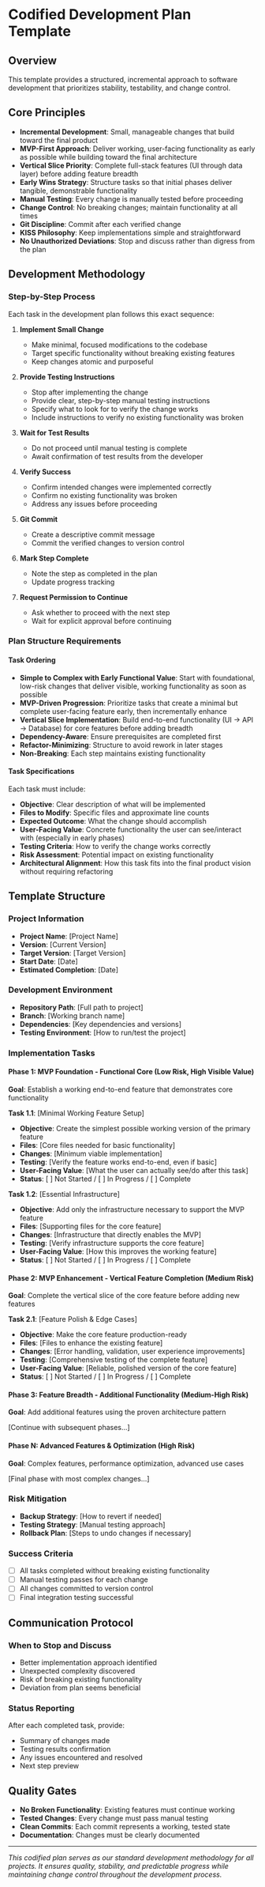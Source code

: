 # Codified Development Plan Template

## Overview
This template provides a structured, incremental approach to software development that prioritizes stability, testability, and change control.

## Core Principles
- **Incremental Development**: Small, manageable changes that build toward the final product
- **MVP-First Approach**: Deliver working, user-facing functionality as early as possible while building toward the final architecture
- **Vertical Slice Priority**: Complete full-stack features (UI through data layer) before adding feature breadth
- **Early Wins Strategy**: Structure tasks so that initial phases deliver tangible, demonstrable functionality
- **Manual Testing**: Every change is manually tested before proceeding
- **Change Control**: No breaking changes; maintain functionality at all times
- **Git Discipline**: Commit after each verified change
- **KISS Philosophy**: Keep implementations simple and straightforward
- **No Unauthorized Deviations**: Stop and discuss rather than digress from the plan

## Development Methodology

### Step-by-Step Process
Each task in the development plan follows this exact sequence:

1. **Implement Small Change**
   - Make minimal, focused modifications to the codebase
   - Target specific functionality without breaking existing features
   - Keep changes atomic and purposeful

2. **Provide Testing Instructions**
   - Stop after implementing the change
   - Provide clear, step-by-step manual testing instructions
   - Specify what to look for to verify the change works
   - Include instructions to verify no existing functionality was broken

3. **Wait for Test Results**
   - Do not proceed until manual testing is complete
   - Await confirmation of test results from the developer

4. **Verify Success**
   - Confirm intended changes were implemented correctly
   - Confirm no existing functionality was broken
   - Address any issues before proceeding

5. **Git Commit**
   - Create a descriptive commit message
   - Commit the verified changes to version control

6. **Mark Step Complete**
   - Note the step as completed in the plan
   - Update progress tracking

7. **Request Permission to Continue**
   - Ask whether to proceed with the next step
   - Wait for explicit approval before continuing

### Plan Structure Requirements

#### Task Ordering
- **Simple to Complex with Early Functional Value**: Start with foundational, low-risk changes that deliver visible, working functionality as soon as possible
- **MVP-Driven Progression**: Prioritize tasks that create a minimal but complete user-facing feature early, then incrementally enhance
- **Vertical Slice Implementation**: Build end-to-end functionality (UI → API → Database) for core features before adding breadth
- **Dependency-Aware**: Ensure prerequisites are completed first
- **Refactor-Minimizing**: Structure to avoid rework in later stages
- **Non-Breaking**: Each step maintains existing functionality

#### Task Specifications
Each task must include:
- **Objective**: Clear description of what will be implemented
- **Files to Modify**: Specific files and approximate line counts
- **Expected Outcome**: What the change should accomplish
- **User-Facing Value**: Concrete functionality the user can see/interact with (especially in early phases)
- **Testing Criteria**: How to verify the change works correctly
- **Risk Assessment**: Potential impact on existing functionality
- **Architectural Alignment**: How this task fits into the final product vision without requiring refactoring

## Template Structure

### Project Information
- **Project Name**: [Project Name]
- **Version**: [Current Version]
- **Target Version**: [Target Version]
- **Start Date**: [Date]
- **Estimated Completion**: [Date]

### Development Environment
- **Repository Path**: [Full path to project]
- **Branch**: [Working branch name]
- **Dependencies**: [Key dependencies and versions]
- **Testing Environment**: [How to run/test the project]

### Implementation Tasks

#### Phase 1: MVP Foundation - Functional Core (Low Risk, High Visible Value)
**Goal**: Establish a working end-to-end feature that demonstrates core functionality

**Task 1.1**: [Minimal Working Feature Setup]
- **Objective**: Create the simplest possible working version of the primary feature
- **Files**: [Core files needed for basic functionality]
- **Changes**: [Minimum viable implementation]
- **Testing**: [Verify the feature works end-to-end, even if basic]
- **User-Facing Value**: [What the user can actually see/do after this task]
- **Status**: [ ] Not Started / [ ] In Progress / [ ] Complete

**Task 1.2**: [Essential Infrastructure]
- **Objective**: Add only the infrastructure necessary to support the MVP feature
- **Files**: [Supporting files for the core feature]
- **Changes**: [Infrastructure that directly enables the MVP]
- **Testing**: [Verify infrastructure supports the core feature]
- **User-Facing Value**: [How this improves the working feature]
- **Status**: [ ] Not Started / [ ] In Progress / [ ] Complete

#### Phase 2: MVP Enhancement - Vertical Feature Completion (Medium Risk)
**Goal**: Complete the vertical slice of the core feature before adding new features

**Task 2.1**: [Feature Polish & Edge Cases]
- **Objective**: Make the core feature production-ready
- **Files**: [Files to enhance the existing feature]
- **Changes**: [Error handling, validation, user experience improvements]
- **Testing**: [Comprehensive testing of the complete feature]
- **User-Facing Value**: [Reliable, polished version of the core feature]
- **Status**: [ ] Not Started / [ ] In Progress / [ ] Complete

#### Phase 3: Feature Breadth - Additional Functionality (Medium-High Risk)
**Goal**: Add additional features using the proven architecture pattern

[Continue with subsequent phases...]

#### Phase N: Advanced Features & Optimization (High Risk)
**Goal**: Complex features, performance optimization, advanced use cases

[Final phase with most complex changes...]

### Risk Mitigation
- **Backup Strategy**: [How to revert if needed]
- **Testing Strategy**: [Manual testing approach]
- **Rollback Plan**: [Steps to undo changes if necessary]

### Success Criteria
- [ ] All tasks completed without breaking existing functionality
- [ ] Manual testing passes for each change
- [ ] All changes committed to version control
- [ ] Final integration testing successful

## Communication Protocol

### When to Stop and Discuss
- Better implementation approach identified
- Unexpected complexity discovered
- Risk of breaking existing functionality
- Deviation from plan seems beneficial

### Status Reporting
After each completed task, provide:
- Summary of changes made
- Testing results confirmation
- Any issues encountered and resolved
- Next step preview

## Quality Gates
- **No Broken Functionality**: Existing features must continue working
- **Tested Changes**: Every change must pass manual testing
- **Clean Commits**: Each commit represents a working, tested state
- **Documentation**: Changes must be clearly documented

---

*This codified plan serves as our standard development methodology for all projects. It ensures quality, stability, and predictable progress while maintaining change control throughout the development process.*